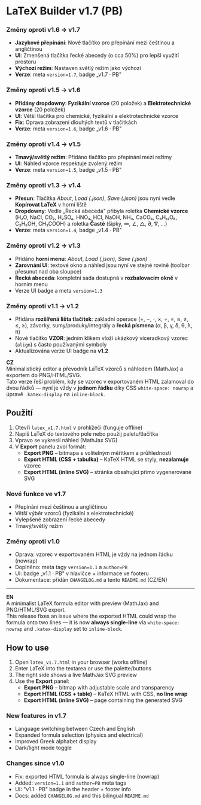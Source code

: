 # LaTeX Builder v1.7 (PB)

### Změny oproti v1.6 → v1.7
- **Jazykové přepínání**: Nové tlačítko pro přepínání mezi češtinou a angličtinou
- **UI**: Zmenšená tlačítka řecké abecedy (o cca 50%) pro lepší využití prostoru
- **Výchozí režim**: Nastaven světlý režim jako výchozí
- **Verze**: meta `version=1.7`, badge „v1.7 · PB"

### Změny oproti v1.5 → v1.6
- **Přidány dropdowny**: **Fyzikální vzorce** (20 položek) a **Elektrotechnické vzorce** (20 položek)
- **UI**: Větší tlačítka pro chemické, fyzikální a elektrotechnické vzorce
- **Fix**: Oprava zobrazení dlouhých textů v tlačítkách
- **Verze**: meta `version=1.6`, badge „v1.6 · PB"

### Změny oproti v1.4 → v1.5
- **Tmavý/světlý režim**: Přidáno tlačítko pro přepínání mezi režimy
- **UI**: Náhled vzorce respektuje zvolený režim
- **Verze**: meta `version=1.5`, badge „v1.5 · PB"

### Změny oproti v1.3 → v1.4
- **Přesun**: Tlačítka _About_, _Load (.json)_, _Save (.json)_ jsou nyní vedle **Kopírovat LaTeX** v horní liště
- **Dropdowny**: Vedle „Řecká abeceda" přibyla roletka **Chemické vzorce** (H₂O, NaCl, CO₂, H₂SO₄, HNO₃, HCl, NaOH, NH₃, CaCO₃, C₆H₁₂O₆, C₂H₅OH, CH₃COOH) a roletka **Časté** (šipky, ∞, ∠, △, ∂, ∇, …)
- **Verze**: meta `version=1.4`, badge „v1.4 · PB"

### Změny oproti v1.2 → v1.3
- Přidáno **horní menu**: _About_, _Load (.json)_, _Save (.json)_
- **Zarovnání UI**: textové okno a náhled jsou nyní ve stejné rovině (toolbar přesunut nad oba sloupce)
- **Řecká abeceda**: kompletní sada dostupná v **rozbalovacím okně** v horním menu
- Verze UI badge a meta `version=1.3`

### Změny oproti v1.1 → v1.2
- Přidána **rozšířená lišta tlačítek**: základní operace (+, −, ⋅, ×, ÷, =, ≈, ≠, ≤, ≥), závorky, sumy/produky/integrály a **řecká písmena** (α, β, γ, δ, θ, λ, π)
- Nové tlačítko **VZOR**: jedním klikem vloží ukázkový víceradkový vzorec (`align`) s často používanými symboly
- Aktualizována verze UI badge na **v1.2**

**CZ**  
Minimalistický editor a převodník LaTeX vzorců s náhledem (MathJax) a exportem do PNG/HTML/SVG.  
Tato verze řeší problém, kdy se vzorec v exportovaném HTML zalamoval do dvou řádků — nyní je vždy v **jednom řádku** díky CSS `white-space: nowrap` a úpravě `.katex-display` na `inline-block`.

## Použití
1. Otevři `latex_v1.7.html` v prohlížeči (funguje offline)  
2. Napiš LaTeX do textového pole nebo použij paletu/tlačítka  
3. Vpravo se vykreslí náhled (MathJax SVG)  
4. V **Export** panelu zvol formát:
   - **Export PNG** – bitmapa s volitelným měřítkem a průhledností
   - **Export HTML (CSS + tabulka)** – KaTeX HTML se styly, **nezalamuje** vzorec
   - **Export HTML (inline SVG)** – stránka obsahující přímo vygenerované SVG

### Nové funkce ve v1.7
- Přepínání mezi češtinou a angličtinou
- Větší výběr vzorců (fyzikální a elektrotechnické)
- Vylepšené zobrazení řecké abecedy
- Tmavý/světlý režim

### Změny oproti v1.0
- Oprava: vzorec v exportovaném HTML je vždy na jednom řádku (nowrap)
- Doplněno: meta tagy `version=1.1` a `author=PB`
- UI: badge „v1.1 · PB" v hlavičce + informace ve footeru
- Dokumentace: přidán `CHANGELOG.md` a tento `README.md` (CZ/EN)

---

**EN**  
A minimalist LaTeX formula editor with preview (MathJax) and PNG/HTML/SVG export.  
This release fixes an issue where the exported HTML could wrap the formula onto two lines — it is now **always single-line** via `white-space: nowrap` and `.katex-display` set to `inline-block`.

## How to use
1. Open `latex_v1.7.html` in your browser (works offline)  
2. Enter LaTeX into the textarea or use the palette/buttons  
3. The right side shows a live MathJax SVG preview  
4. Use the **Export** panel:
   - **Export PNG** – bitmap with adjustable scale and transparency
   - **Export HTML (CSS + table)** – KaTeX HTML with CSS, **no line wrap**
   - **Export HTML (inline SVG)** – page containing the generated SVG

### New features in v1.7
- Language switching between Czech and English
- Expanded formula selection (physics and electrical)
- Improved Greek alphabet display
- Dark/light mode toggle

### Changes since v1.0
- Fix: exported HTML formula is always single-line (nowrap)
- Added: `version=1.1` and `author=PB` meta tags
- UI: "v1.1 · PB" badge in the header + footer info
- Docs: added `CHANGELOG.md` and this bilingual `README.md`